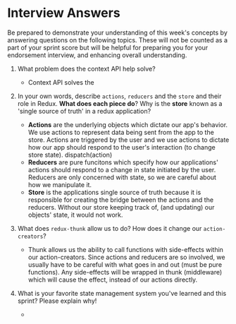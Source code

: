 # Interview Answers
Be prepared to demonstrate your understanding of this week's concepts by answering questions on the following topics. These will not be counted as a part of your sprint score but will be helpful for preparing you for your endorsement interview, and enhancing overall understanding.

1. What problem does the context API help solve?

      - Context API solves the 

2. In your own words, describe `actions`, `reducers` and the `store` and their role in Redux. **What does each piece do**? Why is the **store** known as a 'single source of truth' in a redux application?

      - **Actions** are the underlying objects which dictate our app's behavior. We use actions to represent data being sent from the app to the store. Actions are triggered by the user and we use actions to dictate how our app should respond to the user's interaction (to change store state). dispatch(action) 
      - **Reducers** are pure funcitons which specify how our applications' actions should respond to a change in state initiated by the user. Reducers are only concerned with state, so we are careful about how we manipulate it.
      - **Store** is the applications single source of truth because it is responsible for creating the bridge between the actions and the reducers. Without our store keeping track of, (and updating) our objects' state, it would not work.

3. What does `redux-thunk` allow us to do? How does it change our `action-creators`?

      - Thunk allows us the ability to call functions with side-effects within our action-creators. Since actions and reducers are so involved, we usually have to be careful with what goes in and out (must be pure functions). Any side-effects will be wrapped in thunk (middleware) which will cause the effect, instead of our actions directly.

4. What is your favorite state management system you've learned and this sprint? Please explain why!

      - 